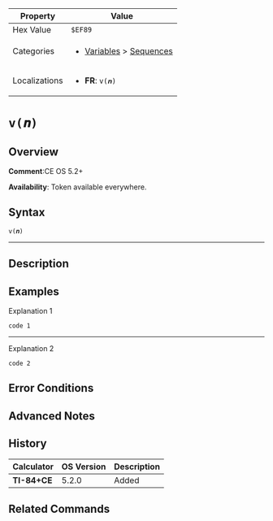 | Property      | Value |
|---------------|-------|
| Hex Value     | `$EF89`|
| Categories    | <ul><li>[Variables](<../categories/Variables.md>) > [Sequences](<../categories/Variables.md#Sequences>)</li></ul> |
| Localizations | <ul><li><b>FR</b>: `v(𝒏)`</li></ul> |

# `v(𝒏)`

## Overview


<b>Comment</b>:CE OS 5.2+

<b>Availability</b>: Token available everywhere.

## Syntax
`v(𝒏)`

<hr>

## Description


## Examples

Explanation 1
```ti-basic
code 1
```
---
Explanation 2
```ti-basic
code 2
```

## Error Conditions


## Advanced Notes


## History
| Calculator | OS Version | Description |
|------------|------------|-------------|
| <b>TI-84+CE</b> | 5.2.0 | Added |

## Related Commands

